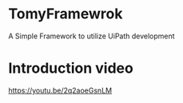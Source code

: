 # TomyFramewrok
A Simple Framework to utilize UiPath development

# Introduction video
https://youtu.be/2q2aoeGsnLM
